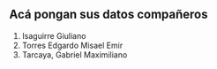 Acá pongan sus datos compañeros
-------------------------------

1. Isaguirre Giuliano
2. Torres Edgardo Misael Emir
3. Tarcaya, Gabriel Maximiliano
